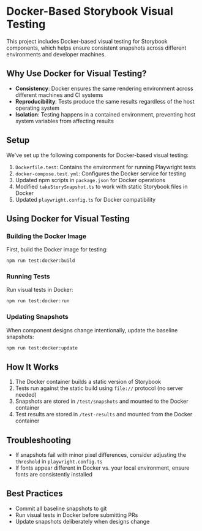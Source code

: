 # Docker-Based Storybook Visual Testing

This project includes Docker-based visual testing for Storybook components, which helps ensure consistent snapshots across different environments and developer machines.

## Why Use Docker for Visual Testing?

- **Consistency**: Docker ensures the same rendering environment across different machines and CI systems
- **Reproducibility**: Tests produce the same results regardless of the host operating system
- **Isolation**: Testing happens in a contained environment, preventing host system variables from affecting results

## Setup

We've set up the following components for Docker-based visual testing:

1. `Dockerfile.test`: Contains the environment for running Playwright tests
2. `docker-compose.test.yml`: Configures the Docker service for testing
3. Updated npm scripts in `package.json` for Docker operations
4. Modified `takeStorySnapshot.ts` to work with static Storybook files in Docker
5. Updated `playwright.config.ts` for Docker compatibility

## Using Docker for Visual Testing

### Building the Docker Image

First, build the Docker image for testing:

```bash
npm run test:docker:build
```

### Running Tests

Run visual tests in Docker:

```bash
npm run test:docker:run
```

### Updating Snapshots

When component designs change intentionally, update the baseline snapshots:

```bash
npm run test:docker:update
```

## How It Works

1. The Docker container builds a static version of Storybook
2. Tests run against the static build using `file://` protocol (no server needed)
3. Snapshots are stored in `/test/snapshots` and mounted to the Docker container
4. Test results are stored in `/test-results` and mounted from the Docker container

## Troubleshooting

- If snapshots fail with minor pixel differences, consider adjusting the `threshold` in `playwright.config.ts`
- If fonts appear different in Docker vs. your local environment, ensure fonts are consistently installed

## Best Practices

- Commit all baseline snapshots to git
- Run visual tests in Docker before submitting PRs
- Update snapshots deliberately when designs change
